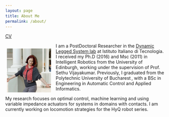 ```yaml
---
layout: page
title: About Me 
permalink: /about/
---
```

  [CV](/files/docs/andreea_radulescu_cv.pdf)


  <img src="/files/imgs/profile.jpg" align="left" alt="Drawing" style="width: 27.6%; display:inline;margin:17px 15px 2px 5px;"/>



I am a PostDoctoral Researcher in the [Dynamic Legged System lab](https://dls.iit.it/) at Istituto Italiano di Tecnologia.  I received my Ph.D (2016) and Msc (2011) in Intelligent Robotics from the University of Edinburgh,  working under the supervision of Prof. Sethu Vijayakumar. Previously, I graduated from the Polytechnic University of Bucharest , with a BSc in Engineering in Automatic Control and Applied Informatics.

My research focuses on optimal control, machine learning and using variable impedance actuators for systems in domains with contacts. I am currently working on locomotion strategies for the HyQ robot series.
